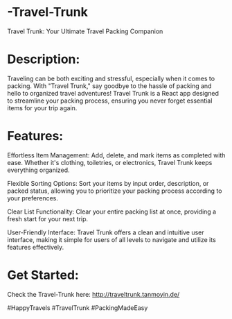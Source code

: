 # -Travel-Trunk
Travel Trunk: Your Ultimate Travel Packing Companion

# Description:
Traveling can be both exciting and stressful, especially when it comes to packing. With "Travel Trunk," say goodbye to the hassle of packing and hello to organized travel adventures! Travel Trunk is a React app designed to streamline your packing process, ensuring you never forget essential items for your trip again.

# Features:

Effortless Item Management: Add, delete, and mark items as completed with ease. Whether it's clothing, toiletries, or electronics, Travel Trunk keeps everything organized.

Flexible Sorting Options: Sort your items by input order, description, or packed status, allowing you to prioritize your packing process according to your preferences.

Clear List Functionality: Clear your entire packing list at once, providing a fresh start for your next trip.

User-Friendly Interface: Travel Trunk offers a clean and intuitive user interface, making it simple for users of all levels to navigate and utilize its features effectively.

# Get Started:
  Check the Travel-Trunk here: http://traveltrunk.tanmoyin.de/

  #HappyTravels #TravelTrunk #PackingMadeEasy
